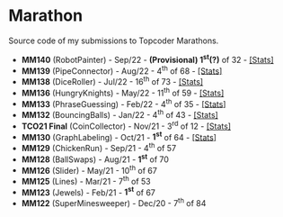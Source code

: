 # Marathon
Source code of my submissions to Topcoder Marathons.

* **MM140** (RobotPainter) - Sep/22 - **(Provisional) 1<sup>st</sup>(?)** of 32 - <a href="https://tc-wleite.github.io/mm140.html">[Stats]</a>
* **MM139** (PipeConnector) - Aug/22 - 4<sup>th</sup> of 68 - <a href="https://tc-wleite.github.io/mm139.html">[Stats]</a>
* **MM138** (DiceRoller) - Jul/22 - 16<sup>th</sup> of 73 - <a href="https://tc-wleite.github.io/mm138.html">[Stats]</a>
* **MM136** (HungryKnights) - May/22 - 11<sup>th</sup> of 59 - <a href="https://tc-wleite.github.io/mm136.html">[Stats]</a>
* **MM133** (PhraseGuessing) - Feb/22 - 4<sup>th</sup> of 35 - <a href="https://tc-wleite.github.io/mm133.html">[Stats]</a>
* **MM132** (BouncingBalls) - Jan/22 - 4<sup>th</sup> of 43 - <a href="https://tc-wleite.github.io/mm132.html">[Stats]</a>
* **TCO21 Final** (CoinCollector) - Nov/21 - 3<sup>rd</sup> of 12 - <a href="https://tc-wleite.github.io/tco21.html">[Stats]</a>
* **MM130** (GraphLabeling) - Oct/21 - **1<sup>st</sup>** of 64 - <a href="https://tc-wleite.github.io/mm130.html">[Stats]</a>
* **MM129** (ChickenRun) - Sep/21 - 4<sup>th</sup> of 57
* **MM128** (BallSwaps) - Aug/21 - **1<sup>st</sup>** of 70
* **MM126** (Slider) - May/21 - 10<sup>th</sup> of 67
* **MM125** (Lines) - Mar/21 - 7<sup>th</sup> of 53
* **MM123** (Jewels) - Feb/21 - **1<sup>st</sup>** of 67
* **MM122** (SuperMinesweeper) - Dec/20 - 7<sup>th</sup> of 84
